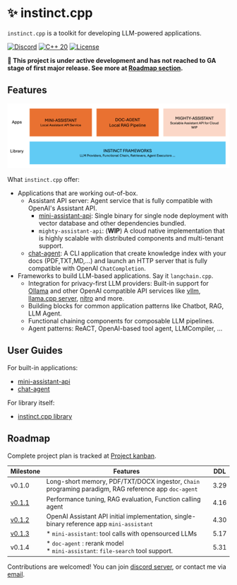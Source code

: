 # ✨ instinct.cpp

`instinct.cpp` is a toolkit for developing LLM-powered applications.

[![Discord](https://img.shields.io/badge/Discord%20Chat-purple?style=flat-square&logo=discord&logoColor=white&link=https%3A%2F%2Fdiscord.gg%2jnyqY9sbC)](https://discord.gg/2jnyqY9sbC)   [![C++ 20](https://img.shields.io/badge/C%2B%2B-20-blue?style=flat-square&link=https%3A%2F%2Fen.wikipedia.org%2Fwiki%2FC%252B%252B20)](https://en.wikipedia.org/wiki/C%2B%2B20)    [![License](https://img.shields.io/badge/Apache%20License-2.0-green?style=flat-square&logo=Apache&link=.%2FLICENSE)](./LICENSE)

**🚨 This project is under active development and has not reached to GA stage of first major release. See more at [Roadmap section](#roadmap).**

## Features

![Components of instinct.cpp](docs/components.png)

What `instinct.cpp` offer:

* Applications that are working out-of-box.
  * Assistant API server: Agent service that is fully compatible with OpenAI's Assistant API.
    * [mini-assistant-api](./modules/instinct-examples/mini-assistant): Single binary for single node deployment with vector database and other dependencies bundled. 
    * `mighty-assistant-api`: (**WIP**) A cloud native implementation that is highly scalable with distributed components and multi-tenant support.  
  * [chat-agent](./modules/instinct-examples/doc-agent): A CLI application that create knowledge index with your docs (PDF,TXT,MD,...) and launch an HTTP server that is fully compatible with OpenAI `ChatCompletion`.
* Frameworks to build LLM-based applications. Say it `langchain.cpp`.   
  * Integration for privacy-first LLM providers: Built-in support for [Ollama](https://ollama.com/) and other OpenAI compatible API services like [vllm](https://vllm.readthedocs.io/en/latest/), [llama.cpp server](https://github.com/ggerganov/llama.cpp/blob/master/examples/server/README.md), [nitro](https://nitro.jan.ai/) and more.
  * Building blocks for common application patterns like Chatbot, RAG, LLM Agent.
  * Functional chaining components for composable LLM pipelines.
  * Agent patterns: ReACT, OpenAI-based tool agent, LLMCompiler, ...

## User Guides

For built-in applications:

* [mini-assistant-api](./modules/instinct-examples/mini-assistant)
* [chat-agent](./modules/instinct-examples/doc-agent)

For library itself:

* [instinct.cpp library](./docs/library.md)


## Roadmap

Complete project plan is tracked at [Project kanban](https://github.com/users/RobinQu/projects/1/views/1?layout=board).

| Milestone                                                     | Features                                                                                             | DDL  |
|---------------------------------------------------------------|------------------------------------------------------------------------------------------------------|------|
| v0.1.0                                                        | Long-short memory, PDF/TXT/DOCX ingestor, `Chain` programing paradigm, RAG reference app `doc-agent` | 3.29 |
| [v0.1.1](https://github.com/RobinQu/instinct.cpp/milestone/1) | Performance tuning, RAG evaluation,  Function calling agent                                          | 4.16 |
| [v0.1.2](https://github.com/RobinQu/instinct.cpp/milestone/2) | OpenAI Assistant API initial implementation, single-binary reference app `mini-assistant`            | 4.30 |
| [v0.1.3](https://github.com/RobinQu/instinct.cpp/releases/tag/v0.1.3)                                                        | * `mini-assistant`:  tool calls with opensourced LLMs<br>                                            | 5.17 |
| v0.1.4                                                        | * `doc-agent` : rerank model<br>* `mini-assistant`: `file-search` tool support.                      | 5.31 |





Contributions are welcomed! You can join [discord server](https://discord.gg/2jnyqY9sbC), or contact me via [email](mailto:robinqu@gmail.com).
